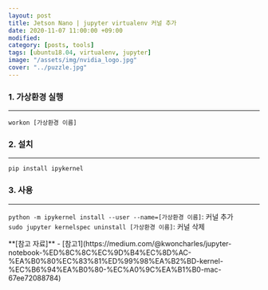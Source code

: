 ```yaml
---
layout: post
title: Jetson Nano | jupyter virtualenv 커널 추가
date: 2020-11-07 11:00:00 +09:00
modified: 
category: [posts, tools]
tags: [ubuntu18.04, virtualenv, jupyter]
image: "/assets/img/nvidia_logo.jpg"
cover: "../puzzle.jpg"
---
```


### 1. 가상환경 실행
---
```
workon [가상환경 이름]
```

### 2. 설치
---
```
pip install ipykernel
```

### 3. 사용  
---
`python -m ipykernel install --user --name=[가상환경 이름]`: 커널 추가  
`sudo jupyter kernelspec uninstall [가상환경 이름]`: 커널 삭제 


<div class="divider"></div>
**[참고 자료]**
- [참고1](https://medium.com/@kwoncharles/jupyter-notebook-%ED%8C%8C%EC%9D%B4%EC%8D%AC-%EA%B0%80%EC%83%81%ED%99%98%EA%B2%BD-kernel-%EC%B6%94%EA%B0%80-%EC%A0%9C%EA%B1%B0-mac-67ee72088784)
